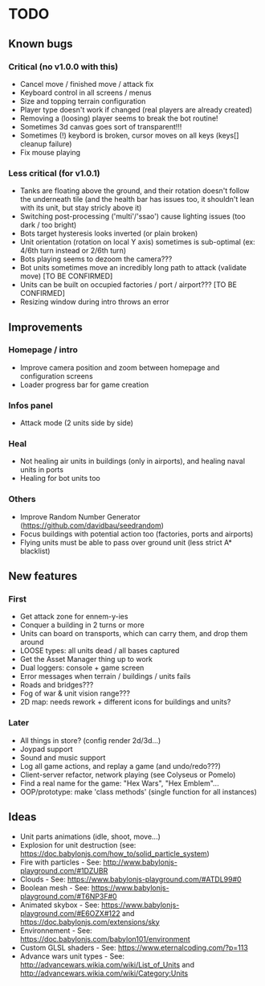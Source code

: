 # TODO

## Known bugs

### Critical (no v1.0.0 with this)

* Cancel move / finished move / attack fix
* Keyboard control in all screens / menus
* Size and topping terrain configuration
* Player type doesn't work if changed (real players are already created)
* Removing a (loosing) player seems to break the bot routine!
* Sometimes 3d canvas goes sort of transparent!!!
* Sometimes (!) keybord is broken, cursor moves on all keys (keys[] cleanup failure)
* Fix mouse playing

### Less critical (for v1.0.1)

* Tanks are floating above the ground, and their rotation doesn't follow the underneath tile (and the health bar has issues too, it shouldn't lean with its unit, but stay stricly above it)
* Switching post-processing ('multi'/'ssao') cause lighting issues (too dark / too bright)
* Bots target hysteresis looks inverted (or plain broken)
* Unit orientation (rotation on local Y axis) sometimes is sub-optimal (ex: 4/6th turn instead or 2/6th turn)
* Bots playing seems to dezoom the camera???
* Bot units sometimes move an incredibly long path to attack (validate move) [TO BE CONFIRMED]
* Units can be built on occupied factories / port / airport??? [TO BE CONFIRMED]
* Resizing window during intro throws an error

## Improvements

### Homepage / intro

* Improve camera position and zoom between homepage and configuration screens
* Loader progress bar for game creation

### Infos panel

* Attack mode (2 units side by side)

### Heal

* Not healing air units in buildings (only in airports), and healing naval units in ports
* Healing for bot units too

### Others

* Improve Random Number Generator (https://github.com/davidbau/seedrandom)
* Focus buildings with potential action too (factories, ports and airports)
* Flying units must be able to pass over ground unit (less strict A* blacklist)

## New features

### First

* Get attack zone for ennem-y-ies
* Conquer a building in 2 turns or more
* Units can board on transports, which can carry them, and drop them around
* LOOSE types: all units dead / all bases captured
* Get the Asset Manager thing up to work
* Dual loggers: console + game screen
* Error messages when terrain / buildings / units fails
* Roads and bridges???
* Fog of war & unit vision range???
* 2D map: needs rework + different icons for buildings and units?

### Later

* All things in store? (config render 2d/3d...)
* Joypad support
* Sound and music support
* Log all game actions, and replay a game (and undo/redo???)
* Client-server refactor, network playing (see Colyseus or Pomelo)
* Find a real name for the game: "Hex Wars", "Hex Emblem"...
* OOP/prototype: make 'class methods' (single function for all instances)

## Ideas

* Unit parts animations (idle, shoot, move...)
* Explosion for unit destruction (see: https://doc.babylonjs.com/how_to/solid_particle_system)
* Fire with particles - See: http://www.babylonjs-playground.com/#1DZUBR
* Clouds - See: https://www.babylonjs-playground.com/#ATDL99#0
* Boolean mesh - See: https://www.babylonjs-playground.com/#T6NP3F#0
* Animated skybox - See: https://www.babylonjs-playground.com/#E6OZX#122 and https://doc.babylonjs.com/extensions/sky
* Environnement - See: https://doc.babylonjs.com/babylon101/environment
* Custom GLSL shaders - See: https://www.eternalcoding.com/?p=113
* Advance wars unit types - See: http://advancewars.wikia.com/wiki/List_of_Units and http://advancewars.wikia.com/wiki/Category:Units

